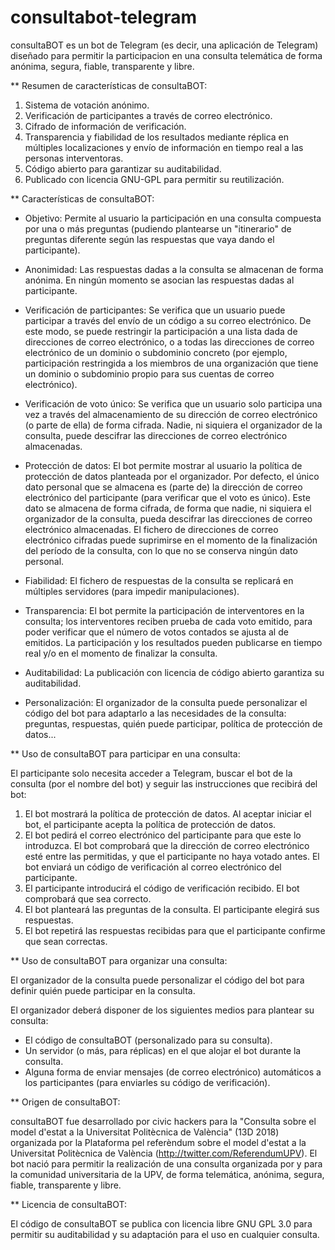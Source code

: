 # consultabot-telegram

consultaBOT es un bot de Telegram (es decir, una aplicación de Telegram) diseñado para permitir la participacion en una consulta telemática de forma anónima, segura, fiable, transparente y libre.

** Resumen de características de consultaBOT:

1. Sistema de votación anónimo.
2. Verificación de participantes a través de correo electrónico.
3. Cifrado de información de verificación.
4. Transparencia y fiabilidad de los resultados mediante réplica en múltiples localizaciones y envío de información en tiempo real a las personas interventoras.
5. Código abierto para garantizar su auditabilidad.
6. Publicado con licencia GNU-GPL para permitir su reutilización.

** Características de consultaBOT:

- Objetivo: Permite al usuario la participación en una consulta compuesta por una o más preguntas (pudiendo plantearse un "itinerario" de preguntas diferente según las respuestas que vaya dando el participante).

- Anonimidad: Las respuestas dadas a la consulta se almacenan de forma anónima. En ningún momento se asocian las respuestas dadas al participante.

- Verificación de participantes: Se verifica que un usuario puede participar a través del envío de un código a su correo electrónico. De este modo, se puede restringir la participación a una lista dada de direcciones de correo electrónico, o a todas las direcciones de correo electrónico de un dominio o subdominio concreto (por ejemplo, participación restringida a los miembros de una organización que tiene un dominio o subdominio propio para sus cuentas de correo electrónico).

- Verificación de voto único: Se verifica que un usuario solo participa una vez a través del almacenamiento de su dirección de correo electrónico (o parte de ella) de forma cifrada. Nadie, ni siquiera el organizador de la consulta, puede descifrar las direcciones de correo electrónico almacenadas.

- Protección de datos: El bot permite mostrar al usuario la política de protección de datos planteada por el organizador. Por defecto, el único dato personal que se almacena es (parte de) la dirección de correo electrónico del participante (para verificar que el voto es único). Este dato se almacena de forma cifrada, de forma que nadie, ni siquiera el organizador de la consulta, pueda descifrar las direcciones de correo electrónico almacenadas. El fichero de direcciones de correo electrónico cifradas puede suprimirse en el momento de la finalización del período de la consulta, con lo que no se conserva ningún dato personal.

- Fiabilidad: El fichero de respuestas de la consulta se replicará en múltiples servidores (para impedir manipulaciones).

- Transparencia: El bot permite la participación de interventores en la consulta; los interventores reciben prueba de cada voto emitido, para poder verificar que el número de votos contados se ajusta al de emitidos. La participación y los resultados pueden publicarse en tiempo real y/o en el momento de finalizar la consulta.

- Auditabilidad: La publicación con licencia de código abierto garantiza su auditabilidad.

- Personalización: El organizador de la consulta puede personalizar el código del bot para adaptarlo a las necesidades de la consulta: preguntas, respuestas, quién puede participar, política de protección de datos...

** Uso de consultaBOT para participar en una consulta:

El participante solo necesita acceder a Telegram, buscar el bot de la consulta (por el nombre del bot) y seguir las instrucciones que recibirá del bot:

1. El bot mostrará la política de protección de datos. Al aceptar iniciar el bot, el participante acepta la política de protección de datos.
2. El bot pedirá el correo electrónico del participante para que este lo introduzca. El bot comprobará que la dirección de correo electrónico esté entre las permitidas, y que el participante no haya votado antes. El bot enviará un código de verificación al correo electrónico del participante.
3. El participante introducirá el código de verificación recibido. El bot comprobará que sea correcto.
4. El bot planteará las preguntas de la consulta. El participante elegirá sus respuestas.
5. El bot repetirá las respuestas recibidas para que el participante confirme que sean correctas.

** Uso de consultaBOT para organizar una consulta:

El organizador de la consulta puede personalizar el código del bot para definir quién puede participar en la consulta.

El organizador deberá disponer de los siguientes medios para plantear su consulta:

- El código de consultaBOT (personalizado para su consulta).
- Un servidor (o más, para réplicas) en el que alojar el bot durante la consulta.
- Alguna forma de enviar mensajes (de correo electrónico) automáticos a los participantes (para enviarles su código de verificación).

** Origen de consultaBOT:

consultaBOT fue desarrollado por civic hackers para la "Consulta sobre el model d'estat a la Universitat Politècnica de València" (13D 2018) organizada por la Plataforma pel referèndum sobre el model d'estat a la Universitat Politècnica de València (http://twitter.com/ReferendumUPV). El bot nació para permitir la realización de una consulta organizada por y para la comunidad universitaria de la UPV, de forma telemática, anónima, segura, fiable, transparente y libre.

** Licencia de consultaBOT:

El código de consultaBOT se publica con licencia libre GNU GPL 3.0 para permitir su auditabilidad y su adaptación para el uso en cualquier consulta.
